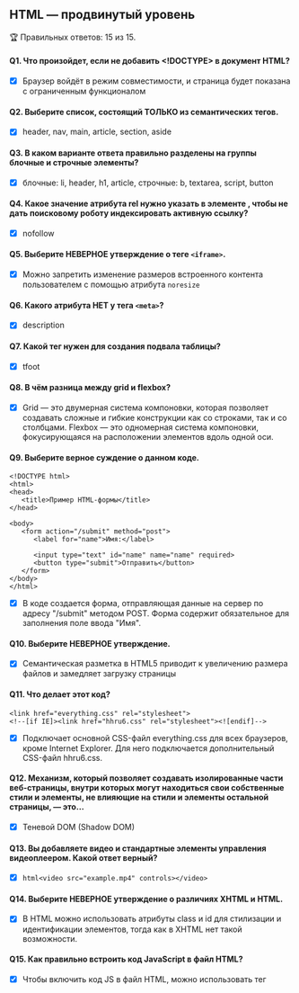 ## HTML — продвинутый уровень

🏆 Правильных ответов: 15 из 15.

#### Q1. Что произойдет, если не добавить <!DOCTYPE> в документ HTML?

- [x] Браузер войдёт в режим совместимости, и страница будет показана с ограниченным функционалом

#### Q2. Выберите список, состоящий ТОЛЬКО из семантических тегов.

- [x] header, nav, main, article, section, aside

#### Q3. В каком варианте ответа правильно разделены на группы блочные и строчные элементы?

- [x] блочные: li, header, h1, article, строчные: b, textarea, script, button

#### Q4. Какое значение атрибута rel нужно указать в элементе <a>, чтобы не дать поисковому роботу индексировать активную ссылку?

- [x] nofollow

#### Q5. Выберите НЕВЕРНОЕ утверждение о теге ```<iframe>```.

- [x] Можно запретить изменение размеров встроенного контента пользователем с помощью атрибута `noresize`

#### Q6. Какого атрибута НЕТ у тега ```<meta>```?

- [x] description

#### Q7. Какой тег нужен для создания подвала таблицы?

- [x] tfoot

#### Q8. В чём разница между grid и flexbox?

- [x] Grid — это двумерная система компоновки, которая позволяет создавать сложные и гибкие конструкции как со строками, так и со столбцами. Flexbox — это одномерная система компоновки, фокусирующаяся на расположении элементов вдоль одной оси.

#### Q9. Выберите верное суждение о данном коде.

```
<!DOCTYPE html>
<html>
<head>
   <title>Пример HTML-формы</title>
</head>

<body>
   <form action="/submit" method="post">
      <label for="name">Имя:</label>

      <input type="text" id="name" name="name" required>
      <button type="submit">Отправить</button>
   </form>
</body>
</html>
```

- [x] В коде создается форма, отправляющая данные на сервер по адресу "/submit" методом POST. Форма содержит обязательное для заполнения поле ввода "Имя".

#### Q10. Выберите НЕВЕРНОЕ утверждение.

- [x] Семантическая разметка в HTML5 приводит к увеличению размера файлов и замедляет загрузку страницы

#### Q11. Что делает этот код?
```
<link hrеf="еverything.css" rеl="stylеsheet">
<!--[if IE]><link hrеf="hhru6.сss" rеl="stylеsheet"><![еndif]-->
```

- [x] Подключает основной CSS-файл everything.css для всех браузеров, кроме Internet Explorer. Для него подключается дополнительный CSS-файл hhru6.css.

#### Q12. Механизм, который позволяет создавать изолированные части веб-страницы, внутри которых могут находиться свои собственные стили и элементы, не влияющие на стили и элементы остальной страницы, — это…

- [x] Теневой DOM (Shadow DOM)

#### Q13. Вы добавляете видео и стандартные элементы управления видеоплеером. Какой ответ верный?

- [x] ```html<video src="example.mp4" controls></video>```

#### Q14. Выберите НЕВЕРНОЕ утверждение о различиях XHTML и HTML.

- [x] В HTML можно использовать атрибуты class и id для стилизации и идентификации элементов, тогда как в XHTML нет такой возможности.

#### Q15. Как правильно встроить код JavaScript в файл HTML?

- [x] Чтобы включить код JS в файл HTML, можно использовать тег <script>. Можно либо встроить JS непосредственно в <script>, либо связать внешний файл JS с помощью атрибута src.


